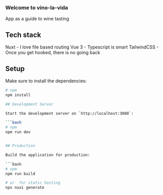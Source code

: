### Welcome to vino-la-vida
App as a guide to wine tasting

## Tech stack
Nuxt - I love file based routing
Vue 3 - Typescript is smart
TailwindCSS - Once you get hooked, there is no going back

## Setup

Make sure to install the dependencies:

```bash
# npm
npm install

## Development Server

Start the development server on `http://localhost:3000`:

```bash
# npm
npm run dev


## Production

Build the application for production:

```bash
# npm
npm run build

# or  for static hosting
npx nuxi generate
